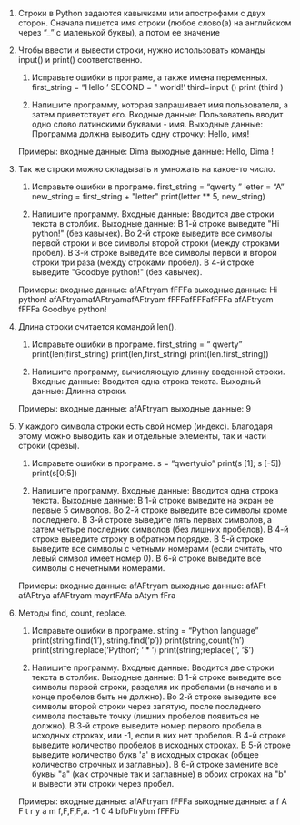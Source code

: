 1. Строки в Python задаются кавычками или апострофами с двух сторон. Сначала пишется имя строки (любое слово(а) на английском через “_” c маленькой буквы), а потом ее значение
2. Чтобы ввести и вывести строки, нужно использовать команды input() и print() соответственно.
 
   1) Исправьте ошибки в програме, а также имена переменных.
    first_string = “Hello ’
    SECOND = "  world!’
    third=input ()
    print (third )
   
   2) Напишите программу, которая запрашивает имя пользователя, а затем приветствует его.
    Входные данные:
    Пользователь вводит одно слово латинскими буквами - имя.
    Выходные данные:
    Программа должна выводить одну строчку:
    Hello, имя!
    
    Примеры:
    входные данные:
    Dima
    выходные данные:
    Hello, Dima !
  
3. Так же строки можно складывать и умножать на какое-то число.

   1) Исправьте ошибки в програме.
    first_string = “qwerty ”
    letter = “A”
    new_string = first_string + "letter"
    print(letter ** 5, new_string)
    
   2) Напишите программу.
    Входные данные:
    Вводится две строки текста в столбик.
    Выходные данные:
    В 1-й строке выведите "Hi python!" (без кавычек).
    Во 2-й строке выведите все символы первой строки и все символы второй строки (между строками пробел).
    В 3-й строке выведите все символы первой и второй строки три раза (между строками пробел).
    В 4-й строке выведите  "Goodbye python!" (без кавычек).
    
    Примеры:
    входные данные:
    afAFtryam
    fFFFa
    выходные данные:
    Hi python!
    afAFtryamafAFtryamafAFtryam fFFFafFFFafFFFa
    afAFtryam fFFFa
    Goodbye python!
    
    
    
    
    
4. Длина строки считается командой len().

   1) Исправьте ошибки в програме.
    first_string = “ qwerty”
    print(len(first_string)
    print(len,first_string)
    print(len.first_string))
    
   2) Напишите программу, вычисляющую длинну введенной строки.
    Входные данные:
    Вводится одна строка текста.
    Выходный данные:
    Длинна строки.
    
    Примеры:
    входные данные:
    afAFtryam
    выходные данные:
    9
    
5. У каждого символа строки есть свой номер (индекс). Благодаря этому можно выводить как и отдельные элементы, так и части строки (срезы).
   
   1) Исправьте ошибки в програме.
    s = “qwertyuio”
    print(s [1]; s [-5])
    print(s[0;5])
   
   2) Напишите программу.
    Входные данные:
    Вводится одна строка текста.
    Выходные данные:
    В 1-й строке выведите на экран ее первые 5 символов.
    Во 2-й строке выведите все символы кроме последнего.
    В 3-й строке выведите пять первых символов, а затем четыре последних символов (без лишних пробелов).
    В 4-й строке выведите строку в обратном порядке.
    В 5-й строке выведите все символы с четными номерами (если считать, что левый символ имеет номер 0).
    В 6-й строке выведите все символы с нечетными номерами.
    
    Примеры:
    входные данные:
    afAFtryam
    выходные данные:
    afAFt
    afAFtrya
    afAFtryam
    mayrtFAfa
    aAtym
    fFra
    
6. Методы find, count, replace.
   
   1) Исправьте ошибки в програме.
    string = “Python language”
    print(string.find(‘l’), string.find(‘p’))
    print(string,count(‘n’)
    print(string.replace(‘Python’; ‘ * ’)
    print(string;replace(‘’, ‘$’)

   2) Напишите программу.
    Входные данные:
    Вводится две строки текста в столбик.
    Выходные данные:
    В 1-й строке выведите все символы первой строки, разделяя их пробелами (в начале и в конце пробелов быть не должно).
    Во 2-й строке выведите все символы второй строки через запятую, после последнего символа поставьте точку (лишних пробелов появиться не должно).
    В 3-й строке выведите номер первого пробела в исходных строках, или -1, если в них нет пробелов.
    В 4-й строке выведите количество пробелов в исходных строках.
    В 5-й строке выведите количество букв 'a' в исходных строках (общее количество строчных и заглавных).
    В 6-й строке замените все буквы "a" (как строчные так и заглавные) в обоих строках на "b" и вывести эти строки через пробел.
    
    Примеры:
    входные данные:
    afAFtryam
    fFFFa
    выходные данные:
    a f A F t r y a m
    f,F,F,F,a.
    -1
    0
    4
    bfbFtrybm fFFFb
    
   




